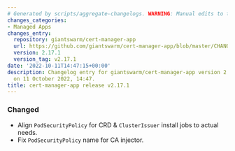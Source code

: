 ```yaml
---
# Generated by scripts/aggregate-changelogs. WARNING: Manual edits to this files will be overwritten.
changes_categories:
- Managed Apps
changes_entry:
  repository: giantswarm/cert-manager-app
  url: https://github.com/giantswarm/cert-manager-app/blob/master/CHANGELOG.md#2171---2022-10-11
  version: 2.17.1
  version_tag: v2.17.1
date: '2022-10-11T14:47:15+00:00'
description: Changelog entry for giantswarm/cert-manager-app version 2.17.1, published
  on 11 October 2022, 14:47.
title: cert-manager-app release v2.17.1
---
```


### Changed
- Align `PodSecurityPolicy` for CRD & `ClusterIssuer` install jobs to actual needs.
- Fix `PodSecurityPolicy` name for CA injector.
